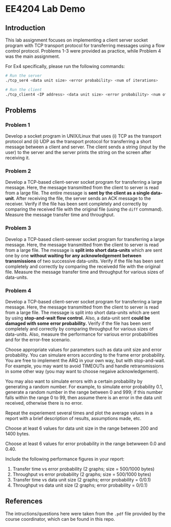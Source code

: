 # EE4204 Lab Demo

## Introduction

This lab assignment focuses on implementing a client server socket program with TCP transport protocol for transferring messages using a flow control protocol. Problems 1-3 were provided as practice, while Problem 4 was the main assignment.

For Ex4 specifically, please run the following commands:

```sh
# Run the server
./tcp_ser4 <data unit size> <error probability> <num of iterations>

# Run the client
./tcp_client4 <IP address> <data unit size> <error probability> <num of iterations>
```

## Problems

### Problem 1

Develop a socket program in UNIX/Linux that uses (i) TCP as the transport protocol and (ii) UDP as the transport protocol for transferring a short message between a client and server. The client sends a string (input by the user) to the server and the server prints the string on the screen after receiving it.

### Problem 2

Develop a TCP-based client-server socket program for transferring a large message. Here, the message transmitted from the client to server is read from a large file. The entire message is **sent by the client as a single data-unit**. After receiving the file, the server sends an ACK message to the receiver. Verify if the file has been sent completely and correctly by comparing the received file with the original file (using the `diff` command). Measure the message transfer time and throughput.

### Problem 3

Develop a TCP-based client-serever socket program for transferring a large message. Here, the message transmitted from the client to server is read from a large file. The message is **split into short data-units** which are sent one by one **without waiting for any acknowledgement between transmissions** of two successive data-units. Verify if the file has been sent completely and correctly by comparing the receivedd file with the original file. Measure the message transfer time and throughput for various sizes of data-units.

### Problem 4

Develop a TCP-based client-server socket program for transferring a large message. Here, the message transmitted from the client to server is read from a large file. The message is split into short data-units which are sent by using **stop-and-wait flow control.** Also, a data-unit sent **could be damaged with some error probability.** Verify if the file has been sent completely and correctly by comparing throughput for various sizes of data-units. Also, measure the performance for various error probabilities and for the error-free scenario.

Choose appropriate values for parameters such as data unit size and error probability. You can simulare errors according to the frame error probability. You are free to implement the ARQ in your own way, but with stop-and-wait. For example, you may want to avoid TIMEOUTs and handle retransmissions in some other way (you may want to choose negaive acknowledgement). 

You may also want to simulate errors with a certain probability by generating a random number. For example, to simulate error probability 0.1, generate a random number in the range between 0 and 999; if this number falls within the range 0 to 99, then assume there is an error in the data unit received, otherwise there is no error.

Repeat the experiement several times and plot the average values in a report with a brief description of results, assumptions made, etc. 

Choose at least 6 values for data unit size in the range between 200 and 1400 bytes. 

Choose at least 6 values for error probability in the range betwween 0.0 and 0.40.

Include the following performance figures in your report:

1) Transfer time vs error probability (2 graphs; size = 500/1000 bytes)
2) Throughput vs error probability (2 graphs; size = 500/1000 bytes)
3) Transfer time vs data unit size (2 graphs; error probability = 0/0.1)
3) Throughput vs data unit size (2 graphs; error probability = 0/0.1)

## References
The intructions/questions here were taken from the `.pdf` file provided by the course coordinator, which can be found in this repo.

